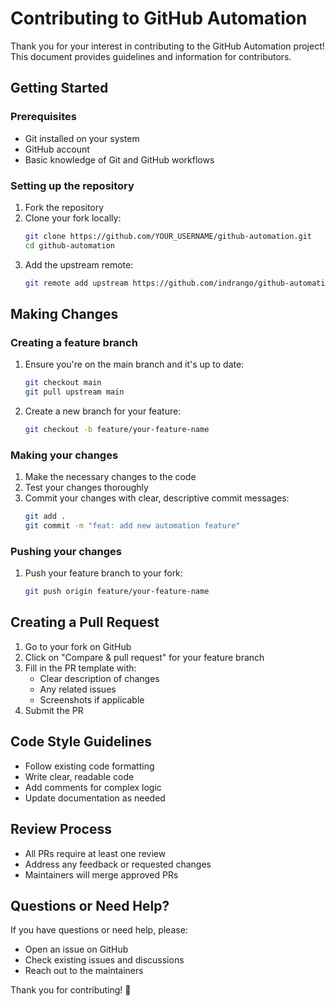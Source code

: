 # Contributing to GitHub Automation

Thank you for your interest in contributing to the GitHub Automation project! This document provides guidelines and information for contributors.

## Getting Started

### Prerequisites
- Git installed on your system
- GitHub account
- Basic knowledge of Git and GitHub workflows

### Setting up the repository
1. Fork the repository
2. Clone your fork locally:
   ```bash
   git clone https://github.com/YOUR_USERNAME/github-automation.git
   cd github-automation
   ```
3. Add the upstream remote:
   ```bash
   git remote add upstream https://github.com/indrango/github-automation.git
   ```

## Making Changes

### Creating a feature branch
1. Ensure you're on the main branch and it's up to date:
   ```bash
   git checkout main
   git pull upstream main
   ```
2. Create a new branch for your feature:
   ```bash
   git checkout -b feature/your-feature-name
   ```

### Making your changes
1. Make the necessary changes to the code
2. Test your changes thoroughly
3. Commit your changes with clear, descriptive commit messages:
   ```bash
   git add .
   git commit -m "feat: add new automation feature"
   ```

### Pushing your changes
1. Push your feature branch to your fork:
   ```bash
   git push origin feature/your-feature-name
   ```

## Creating a Pull Request

1. Go to your fork on GitHub
2. Click on "Compare & pull request" for your feature branch
3. Fill in the PR template with:
   - Clear description of changes
   - Any related issues
   - Screenshots if applicable
4. Submit the PR

## Code Style Guidelines

- Follow existing code formatting
- Write clear, readable code
- Add comments for complex logic
- Update documentation as needed

## Review Process

- All PRs require at least one review
- Address any feedback or requested changes
- Maintainers will merge approved PRs

## Questions or Need Help?

If you have questions or need help, please:
- Open an issue on GitHub
- Check existing issues and discussions
- Reach out to the maintainers

Thank you for contributing! 🚀
